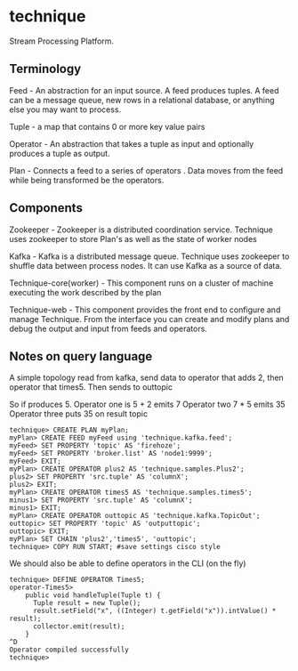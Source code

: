 technique
=========

Stream Processing Platform.

Terminology
-----

Feed - An abstraction for an input source. A feed produces tuples. A feed can be a message queue, new rows in a relational database, or anything else you may want to process.

Tuple - a map that contains 0 or more key value pairs

Operator - An abstraction that takes a tuple as input and optionally produces a tuple as output.

Plan - Connects a feed to a series of operators . Data moves from the feed while being transformed be the operators.

Components
----
Zookeeper - Zookeeper is a distributed coordination service. Technique uses zookeeper to store Plan's as well as the state of worker nodes

Kafka - Kafka is a distributed message queue. Technique uses zookeeper to shuffle data between process nodes. It can use Kafka as a source of data.

Technique-core(worker) - This component runs on a cluster of machine executing the work described by the plan

Technique-web - This component provides the front end to configure and manage Technique. From the interface you can create and modify plans and debug the output and input from feeds and operators.

Notes on query language
-----

A simple topology read from kafka, send data to operator 
that adds 2, then operator that times5. Then sends to outtopic

So if produces 5.
Operator one is 5 + 2 emits 7
Operator two 7 * 5 emits 35
Operator three puts 35 on result topic 

    technique> CREATE PLAN myPlan;
    myPlan> CREATE FEED myFeed using 'technique.kafka.feed';
    myFeed> SET PROPERTY 'topic' AS 'firehoze';
    myFeed> SET PROPERTY 'broker.list' AS 'node1:9999';
    myFeed> EXIT;
    myPlan> CREATE OPERATOR plus2 AS 'technique.samples.Plus2';
    plus2> SET PROPERTY 'src.tuple' AS 'columnX';
    plus2> EXIT;
    myPlan> CREATE OPERATOR times5 AS 'technique.samples.times5';
    minus1> SET PROPERTY 'src.tuple' AS 'columnX';
    minus1> EXIT;
    myPlan> CREATE OPERATOR outtopic AS 'technique.kafka.TopicOut';
    outtopic> SET PROPERTY 'topic' AS 'outputtopic';
    outtopic> EXIT; 
    myPlan> SET CHAIN 'plus2','times5', 'outtopic';
    technique> COPY RUN START; #save settings cisco style

We should also be able to define operators in the CLI (on the fly)

    technique> DEFINE OPERATOR Times5;
    operator-Times5> 
        public void handleTuple(Tuple t) {
          Tuple result = new Tuple();
          result.setField("x", ((Integer) t.getField("x")).intValue() * result);
          collector.emit(result);
        }
    ^D
    Operator compiled successfully
    technique> 
  
